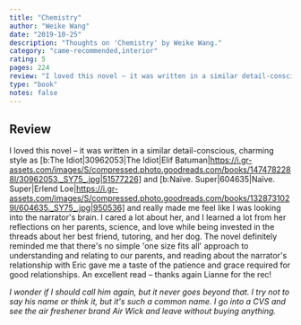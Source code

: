 ```yaml
---
title: "Chemistry"
author: "Weike Wang"
date: "2019-10-25"
description: "Thoughts on 'Chemistry' by Weike Wang."
category: "came-recommended,interior"
rating: 5
pages: 224
review: "I loved this novel – it was written in a similar detail-conscious, charming style as <i>The Idiot</i> and <i>Naïve. Super</i> and really made me feel like I was looking into the narrator's brain. I cared a lot about her, and I learned a lot from her reflections on her parents, science, and love while being invested in the threads about her best friend, tutoring, and her dog. The novel definitely reminded me that there's no simple 'one size fits all' approach to understanding and relating to our parents, and reading about the narrator's relationship with Eric gave me a taste of the patience and grace required for good relationships. An excellent read – thanks again Lianne for the rec!<br/><br/><i>I wonder if I should call him again, but it never goes beyond that. I try not to say his name or think it, but it's such a common name. I go into a CVS and see the air freshener brand Air Wick and leave without buying anything.</i>"
type: "book"
notes: false
---
```


## Review

I loved this novel – it was written in a similar detail-conscious, charming style as [b:The Idiot|30962053|The Idiot|Elif Batuman|https://i.gr-assets.com/images/S/compressed.photo.goodreads.com/books/1474782288l/30962053._SY75_.jpg|51577226] and [b:Naïve. Super|604635|Naïve. Super|Erlend Loe|https://i.gr-assets.com/images/S/compressed.photo.goodreads.com/books/1328731029l/604635._SY75_.jpg|950536] and really made me feel like I was looking into the narrator's brain. I cared a lot about her, and I learned a lot from her reflections on her parents, science, and love while being invested in the threads about her best friend, tutoring, and her dog. The novel definitely reminded me that there's no simple 'one size fits all' approach to understanding and relating to our parents, and reading about the narrator's relationship with Eric gave me a taste of the patience and grace required for good relationships. An excellent read – thanks again Lianne for the rec!

_I wonder if I should call him again, but it never goes beyond that. I try not to say his name or think it, but it's such a common name. I go into a CVS and see the air freshener brand Air Wick and leave without buying anything._
